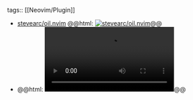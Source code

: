 tags:: [[Neovim/Plugin]]

- [stevearc/oil.nvim](https://github.com/stevearc/oil.nvim)
  @@html: <a href="https://github.com/stevearc/oil.nvim/"><img src="https://github-readme-stats-astronomer.vercel.app/api/pin/?username=stevearc&repo=oil.nvim&theme=tokyonight" alt="stevearc/oil.nvim"/></a>@@
- @@html: <video src="https://private-user-images.githubusercontent.com/506791/209727111-6b4a11f4-634a-4efa-9461-80e9717cea94.mp4?jwt=eyJhbGciOiJIUzI1NiIsInR5cCI6IkpXVCJ9.eyJpc3MiOiJnaXRodWIuY29tIiwiYXVkIjoicmF3LmdpdGh1YnVzZXJjb250ZW50LmNvbSIsImtleSI6ImtleTUiLCJleHAiOjE3MjU4NjY0NTYsIm5iZiI6MTcyNTg2NjE1NiwicGF0aCI6Ii81MDY3OTEvMjA5NzI3MTExLTZiNGExMWY0LTYzNGEtNGVmYS05NDYxLTgwZTk3MTdjZWE5NC5tcDQ_WC1BbXotQWxnb3JpdGhtPUFXUzQtSE1BQy1TSEEyNTYmWC1BbXotQ3JlZGVudGlhbD1BS0lBVkNPRFlMU0E1M1BRSzRaQSUyRjIwMjQwOTA5JTJGdXMtZWFzdC0xJTJGczMlMkZhd3M0X3JlcXVlc3QmWC1BbXotRGF0ZT0yMDI0MDkwOVQwNzE1NTZaJlgtQW16LUV4cGlyZXM9MzAwJlgtQW16LVNpZ25hdHVyZT0xYjY4NTBkNDc2NzgzZmFjOWMxYWYwMGZhMTc3YTAxMjNlOGNlOGMyZDA3MmMzMzRiYmFkNzUzMTRjY2YyYWQyJlgtQW16LVNpZ25lZEhlYWRlcnM9aG9zdCZhY3Rvcl9pZD0wJmtleV9pZD0wJnJlcG9faWQ9MCJ9.U-_G-YPE27AKdFyn6ym5axvG_rJSql8BgPtb859Nw0g" autoplay controls></video>@@